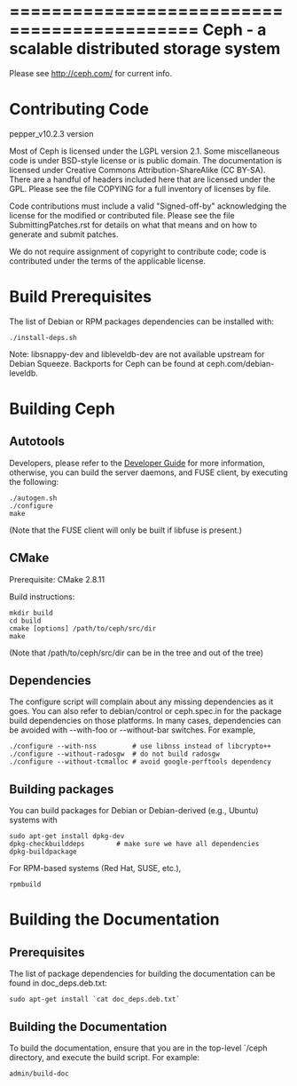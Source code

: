 ============================================
Ceph - a scalable distributed storage system
============================================

Please see http://ceph.com/ for current info.

Contributing Code
=================

pepper\_v10.2.3 version

Most of Ceph is licensed under the LGPL version 2.1.  Some
miscellaneous code is under BSD-style license or is public domain.
The documentation is licensed under Creative Commons
Attribution-ShareAlike (CC BY-SA).  There are a handful of headers
included here that are licensed under the GPL.  Please see the file
COPYING for a full inventory of licenses by file.

Code contributions must include a valid "Signed-off-by" acknowledging
the license for the modified or contributed file.  Please see the file
SubmittingPatches.rst for details on what that means and on how to
generate and submit patches.

We do not require assignment of copyright to contribute code; code is
contributed under the terms of the applicable license.


Build Prerequisites
===================

The list of Debian or RPM packages dependencies can be installed with:

	./install-deps.sh

Note: libsnappy-dev and libleveldb-dev are not available upstream for
Debian Squeeze.  Backports for Ceph can be found at ceph.com/debian-leveldb.

Building Ceph
=============

Autotools
---------

Developers, please refer to the [Developer
Guide](doc/dev/quick_guide.rst) for more information, otherwise, you
can build the server daemons, and FUSE client, by executing the
following:

	./autogen.sh
	./configure
	make

(Note that the FUSE client will only be built if libfuse is present.)

CMake
-----

Prerequisite:
        CMake 2.8.11

Build instructions:

	mkdir build
	cd build
	cmake [options] /path/to/ceph/src/dir
	make

(Note that /path/to/ceph/src/dir can be in the tree and out of the tree)

Dependencies
------------

The configure script will complain about any missing dependencies as
it goes.  You can also refer to debian/control or ceph.spec.in for the
package build dependencies on those platforms.  In many cases,
dependencies can be avoided with --with-foo or --without-bar switches.
For example,

	./configure --with-nss         # use libnss instead of libcrypto++
	./configure --without-radosgw  # do not build radosgw
	./configure --without-tcmalloc # avoid google-perftools dependency


Building packages
-----------------

You can build packages for Debian or Debian-derived (e.g., Ubuntu)
systems with

	sudo apt-get install dpkg-dev
	dpkg-checkbuilddeps        # make sure we have all dependencies
	dpkg-buildpackage

For RPM-based systems (Red Hat, SUSE, etc.),

	rpmbuild

Building the Documentation
==========================

Prerequisites
-------------

The list of package dependencies for building the documentation can be
found in doc_deps.deb.txt:

	sudo apt-get install `cat doc_deps.deb.txt`

Building the Documentation
--------------------------

To build the documentation, ensure that you are in the top-level
`/ceph directory, and execute the build script. For example:

	admin/build-doc

